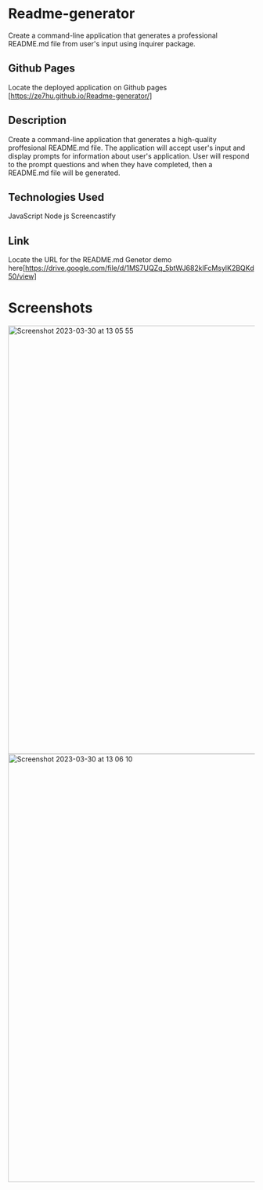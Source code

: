 # Readme-generator
Create a command-line application that generates a professional README.md file from user's input using inquirer package.

## Github Pages
Locate the deployed application on Github pages [https://ze7hu.github.io/Readme-generator/]


## Description
Create a command-line application that generates a high-quality proffesional README.md file. The application will accept user's input and display prompts for information about user's application. User will respond to the prompt questions and when they have completed, then a README.md file will be generated.

## Technologies Used
JavaScript Node js Screencastify

## Link
Locate the URL for the README.md Genetor demo here[https://drive.google.com/file/d/1MS7UQZq_5btWJ682klFcMsylK2BQKd50/view]

# Screenshots

<img width="873" alt="Screenshot 2023-03-30 at 13 05 55" src="https://user-images.githubusercontent.com/123417090/228831136-bb8b8608-6c97-43b6-9d76-2e93859be4ac.png">

<img width="873" alt="Screenshot 2023-03-30 at 13 06 10" src="https://user-images.githubusercontent.com/123417090/228831152-0fe4d99d-dd97-4301-9bdb-393d2bab769a.png">
